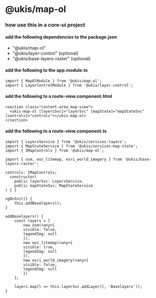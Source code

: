 # @ukis/map-ol

### how use this in a core-ui project


#### add the following dependencies to the package.json
- "@ukis/map-ol"
- "@ukis/layer-control" (optional)
- "@ukis/base-layers-raster" (optional)

#### add the following to the app.module.ts
```
import { MapOlModule } from '@ukis/map-ol';
import { LayerControlModule } from '@ukis/layer-control';
```


#### add the following to a route-view.component.html
```
<section class="content-area map-view">
  <ukis-map-ol [layersSvc]="layerSvc" [mapState]="mapStateSvc" [controls]="controls"></ukis-map-ol>
</section>
```

#### add the following to a route-view.component.ts
```
import { LayersService } from '@ukis/services-layers';
import { MapStateService } from '@ukis/services-map-state';
import { IMapControls } from '@ukis/map-ol';

import { osm, eoc_litemap, esri_world_imagery } from '@ukis/base-layers-raster';
```

```
controls: IMapControls;
  constructor(
    public layerSvc: LayersService,
    public mapStateSvc: MapStateService
) { }
```

```
ngOnInit() {
    this.addBaselayers();
}

addBaselayers() {
    const layers = [
        new osm(<any>{
        visible: false,
        legendImg: null
        }),
        new eoc_litemap(<any>{
        visible: true,
        legendImg: null
        }),
        new esri_world_imagery(<any>{
        visible: false,
        legendImg: null
        })
    ];

    layers.map(l => this.layerSvc.addLayer(l, 'Baselayers'));
}
```